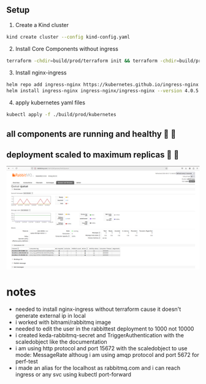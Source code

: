 ## Setup
1. Create a Kind cluster
```bash
kind create cluster --config kind-config.yaml
```
2. Install Core Components without ingress
```bash
terraform -chdir=build/prod/terraform init && terraform -chdir=build/prod/terraform apply
```

3. Install nginx-ingress
```bash
helm repo add ingress-nginx https://kubernetes.github.io/ingress-nginx
helm install ingress-nginx ingress-nginx/ingress-nginx --version 4.0.5 -n ingress-nginx --create-namespace
```

4. apply kubernetes yaml files
```bash
kubectl apply -f ./build/prod/kubernetes
```

## all components are running and healthy :tada: :tada:
## deployment scaled to maximum replicas :tada: :tada:

<img title="a title" alt="Alt text" src="./img/healthy.png">


# notes
- needed to install nginx-ingress without terraform cause it doesn't generate external ip in local
- i worked with bitnami/rabbitmq image
- needed to edit the user in the rabbittest deployment to 1000 not 10000
- i created keda-rabbitmq-secret and TriggerAuthentication with the scaledobject like the documentation
- i am using http protocol and port 15672 with the scaledobject  to use mode: MessageRate althoug i am using amqp protocol and port 5672 for perf-test
- i made an alias for the localhost as rabbitmq.com and i can reach ingress or any svc using kubectl port-forward




